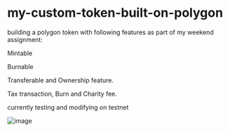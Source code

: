 # my-custom-token-built-on-polygon

building a polygon token with following features as part of my weekend assignment: 

Mintable

Burnable 

Transferable and Ownership feature.

Tax transaction, Burn and Charity fee.

currently testing and modifying on testnet

 ![image](https://user-images.githubusercontent.com/59841174/192710356-44cd8b66-c99d-456b-a43a-5b3966d1d560.png)

